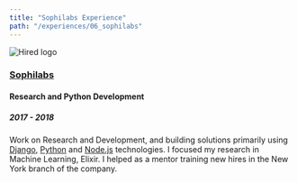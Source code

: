 ```yaml
---
title: "Sophilabs Experience"
path: "/experiences/06_sophilabs"
---
```


<img alt="Hired logo" src="/company-logos/sophilabs.webp">

### [Sophilabs](https://sophilabs.co/)

#### Research and Python Development

##### 2017 - 2018

Work on Research and Development, and building solutions primarily using [Django](https://www.djangoproject.com/), [Python](https://www.python.org/) and [Node.js](https://nodejs.org/en/) technologies. I focused my research in Machine Learning, Elixir. I helped as a mentor training new hires in the New York branch of the company.
